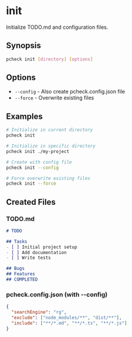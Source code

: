# init

Initialize TODO.md and configuration files.

## Synopsis

```bash
pcheck init [directory] [options]
```

## Options

- `--config` - Also create pcheck.config.json file
- `--force` - Overwrite existing files

## Examples

```bash
# Initialize in current directory
pcheck init

# Initialize in specific directory
pcheck init ./my-project

# Create with config file
pcheck init --config

# Force overwrite existing files
pcheck init --force
```

## Created Files

### TODO.md
```markdown
# TODO

## Tasks
- [ ] Initial project setup
- [ ] Add documentation
- [ ] Write tests

## Bugs
## Features
## COMPLETED
```

### pcheck.config.json (with --config)
```json
{
  "searchEngine": "rg",
  "exclude": ["node_modules/**", "dist/**"],
  "include": ["**/*.md", "**/*.ts", "**/*.js"]
}
```